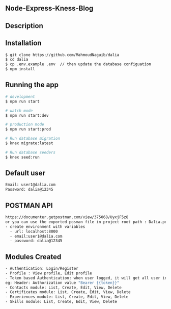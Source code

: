 ## Node-Express-Kness-Blog


## Description

## Installation

```bash
$ git clone https://github.com/MahmoudNaguib/dalia
$ cd dalia
$ cp .env.example .env  // then update the database configuation 
$ npm install
```

## Running the app

```bash
# development
$ npm run start

# watch mode
$ npm run start:dev

# production mode
$ npm run start:prod

# Run database migration
$ knex migrate:latest

# Run database seeders
$ knex seed:run
```

## Default user
```bash
Email: user1@dalia.com
Password: dalia@12345
```

## POSTMAN API
```bash
https://documenter.getpostman.com/view/375068/UyxjF5z8
or you can use the exported posman file in project root path : Dalia.postman_collection.json
- create environment with variables
  - url: localhost:8000
  - email:user1@dalia.com
  - password: dalia@12345
```
## Modules Created
```bash
- Authentication: Login/Register
- Profile : View profile, Edit profile
- Token based Authentication: when user logged, it will get all user info with token field will be sent in the header
eg: Header: Authorization value "Bearer {{token}}"
- Contacts module: List, Create, Edit, View, Delete
- Certificates module: List, Create, Edit, View, Delete
- Experiences module: List, Create, Edit, View, Delete
- Skills module: List, Create, Edit, View, Delete
```